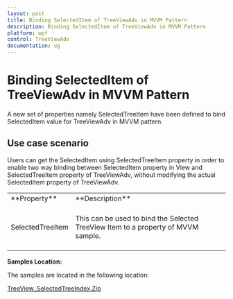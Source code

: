 ```yaml
---
layout: post
title: Binding SelectedItem of TreeViewAdv in MVVM Pattern
description: Binding SelectedItem of TreeViewAdv in MVVM Pattern
platform: wpf
control: TreeViewAdv
documentation: ug
---
```

# Binding SelectedItem of TreeViewAdv in MVVM Pattern

A new set of properties namely SelectedTreeItem have been defined to bind SelectedItem value for TreeViewAdv in MVVM pattern.

## Use case scenario

Users can get the SelectedItem using SelectedTreeItem property in order to enable two way binding between SelectedItem property in View and SelectedTreeItem property of TreeViewAdv, without modifying the actual SelectedItem property of TreeViewAdv.

<table>
<tr>
<td>
**Property**<br/><br/></td><td>
**Description**<br/><br/></td></tr>
<tr>
<td>
SelectedTreeItem<br/><br/></td><td>
This can be used to bind the Selected TreeView Item to a property of MVVM sample.<br/><br/></td></tr>
</table>

**Samples Location:**

The samples are located in the following location:

[TreeView_SelectedTreeIndex.Zip](http://www.syncfusion.com/downloads/support/directtrac/general/ze/TreeView_SelectedTreeIndex-1903198893)

